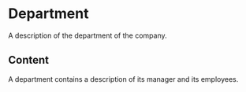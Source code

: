 # Department

A description of the department of the company.

## Content

A department contains a description of its manager and its employees.